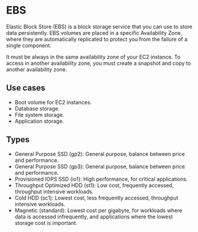 # EBS

Elastic Block Store (EBS) is a block storage service that you can use to store data persistently. EBS volumes are placed in a specific Availability Zone, where they are automatically replicated to protect you from the failure of a single component.

It must be always in the same availability zone of your EC2 instance. To access in another availability zone, you must create a snapshot and copy to another availability zone.

## Use cases

- Boot volume for EC2 instances.
- Database storage.
- File system storage.
- Application storage.

## Types

- General Purpose SSD (gp2): General purpose, balance between price and performance.
- General Purpose SSD (gp3): General purpose, balance between price and performance.
- Provisioned IOPS SSD (io1): High performance, for critical applications.
- Throughput Optimized HDD (st1): Low cost, frequently accessed, throughput intensive workloads.
- Cold HDD (sc1): Lowest cost, less frequently accessed, throughput intensive workloads.
- Magnetic (standard): Lowest cost per gigabyte, for workloads where data is accessed infrequently, and applications where the lowest storage cost is important.
